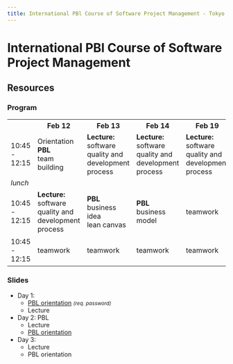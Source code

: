 ```yaml
---
title: International PBl Course of Software Project Management - Tokyo Tech
---
```


# International PBl Course of Software Project Management

## Resources

### Program

<table>
	<tr>
		<th></th>
		<th>Feb 12</th>
		<th>Feb 13</th>
		<th>Feb 14</th>
		<th>Feb 19</th>
		<th>Feb 21</th>
	</tr>
	<tr>
		<td>10:45 - 12:15</td>
		<td>Orientation<br><b>PBL</b><br>team building</td>
		<td><b>Lecture:</b><br>software quality and development process</td>
		<td><b>Lecture:</b><br>software quality and development process</td>
		<td><b>Lecture:</b><br>software quality and development process</td>
		<td></td>
	</tr>
	<tr>
		<td><i>lunch</i></td>
		<td></td>
		<td></td>
		<td></td>
		<td></td>
		<td></td>
	</tr>
	<tr>
		<td>10:45 - 12:15</td>
		<td><b>Lecture:</b><br>software quality and development process</td>
		<td><b>PBL</b><br>business idea<br>lean canvas</td>
		<td><b>PBL</b><br>business model</td>
		<td>teamwork</td>
		<td rowspan=2><b>Presentations:</b>
			<ul>
			<li>product
			<li>fund raising (demos)
			<li>technical
			<li>process
			</ul>
		</td>
	</tr>
	<tr>
		<td>10:45 - 12:15</td>
		<td>teamwork</td>
		<td>teamwork</td>
		<td>teamwork</td>
		<td>teamwork</td>
		<td></td>
	</tr>
</table>

### Slides

- Day 1:
  - [PBL orientation](slides/Day1_20200212.pdf) <small><i>(req. password)</i></small>
  - Lecture
- Day 2: PBL
  - Lecture
  - [PBL orientation](slides/Day2_20200213.pdf)
- Day 3:
  - Lecture
  - PBL orientation
